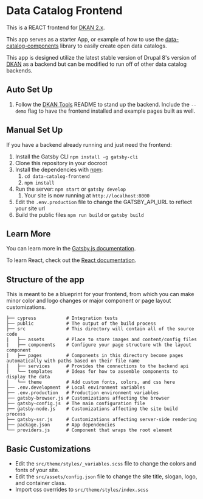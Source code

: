 # Data Catalog Frontend

This is a REACT frontend for [DKAN 2.x](https://github.com/GetDKAN/dkan).

This app serves as a starter App, or example of how to use the [data-catalog-components](https://github.com/GetDKAN/data-catalog-components) library to easily create open data catalogs.

This app is designed utilize the latest stable version of Drupal 8's version of [DKAN](https://github.com/GetDKAN/dkan) as a backend but can be modified to run off of other data catalog backends.


## Auto Set Up
1) Follow the [DKAN Tools](https://github.com/GetDKAN/dkan-tools) README to stand up the backend. Include the `--demo` flag to have the frontend installed and example pages built as well.

## Manual Set Up
If you have a backend already running and just need the frontend:

1) Install the Gatsby CLI ``npm install -g gatsby-cli``
1) Clone this repository in your docroot
1) Install the dependencies with [npm](https://www.npmjs.com/):
   1) ``cd data-catalog-frontend``
   1) ``npm install``
1) Run the server: ``npm start`` or ``gatsby develop``
   1) Your site is now running at ``http://localhost:8000``
1) Edit the `.env.production` file to change the GATSBY_API_URL to reflect your site url
1) Build the public files ``npm run build`` or ``gatsby build``



## Learn More

You can learn more in the [Gatsby.js documentation](https://www.gatsbyjs.org/docs).

To learn React, check out the [React documentation](https://reactjs.org/).

## Structure of the app

This is meant to be a blueprint for your frontend, from which you can make minor color and logo changes or major component or page layout customizations.

    ├── cypress           # Integration tests
    ├── public            # The output of the build process
    ├── src               # This directory will contain all of the source code
    |   ├── assets        # Place to store images and content/config files
    |   ├── components    # Configure your page structure wth the layout component
    │   ├── pages         # Components in this directory become pages automatically with paths based on their file name
    │   ├── services      # Provides the connections to the backend api
    |   └── templates     # Ideas for how to assemble components to display the data
    │   └── theme         # Add custom fonts, colors, and css here
    ├── .env.development  # Local environment variables
    ├── .env.production   # Production environment variables
    ├── gatsby-browser.js # Customizations affecting the browser
    ├── gatsby-config.js  # The main configuration file
    ├── gatsby-node.js    # Customizations affecting the site build process
    ├── gatsby-ssr.js     # Customizations affecting server-side rendering
    ├── package.json      # App dependencies
    └── providers.js      # Component that wraps the root element

## Basic Customizations

- Edit the `src/theme/styles/_variables.scss` file to change the colors and fonts of your site.
- Edit the `src/assets/config.json` file to change the site title, slogan, logo, and container class.
- Import css overrides to `src/theme/styles/index.scss`
